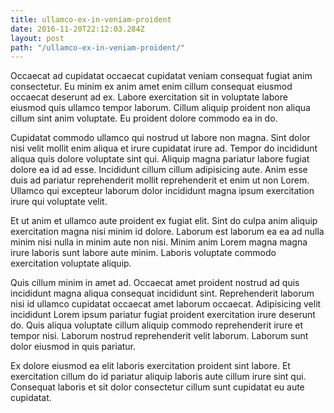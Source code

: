 ```yaml
---
title: ullamco-ex-in-veniam-proident
date: 2016-11-20T22:12:03.284Z
layout: post
path: "/ullamco-ex-in-veniam-proident/"
---
```


Occaecat ad cupidatat occaecat cupidatat veniam consequat fugiat anim consectetur. Eu minim ex anim amet enim cillum consequat eiusmod occaecat deserunt ad ex. Labore exercitation sit in voluptate labore eiusmod quis ullamco tempor laborum. Cillum aliquip proident non aliqua cillum sint anim voluptate. Eu proident dolore commodo ea in do.

Cupidatat commodo ullamco qui nostrud ut labore non magna. Sint dolor nisi velit mollit enim aliqua et irure cupidatat irure ad. Tempor do incididunt aliqua quis dolore voluptate sint qui. Aliquip magna pariatur labore fugiat dolore ea id ad esse. Incididunt cillum cillum adipisicing aute. Anim esse duis ad pariatur reprehenderit mollit reprehenderit et enim ut non Lorem. Ullamco qui excepteur laborum dolor incididunt magna ipsum exercitation irure qui voluptate velit.

Et ut anim et ullamco aute proident ex fugiat elit. Sint do culpa anim aliquip exercitation magna nisi minim id dolore. Laborum est laborum ea ea ad nulla minim nisi nulla in minim aute non nisi. Minim anim Lorem magna magna irure laboris sunt labore aute minim. Laboris voluptate commodo exercitation voluptate aliquip.

Quis cillum minim in amet ad. Occaecat amet proident nostrud ad quis incididunt magna aliqua consequat incididunt sint. Reprehenderit laborum nisi id ullamco cupidatat occaecat amet laborum occaecat. Adipisicing velit incididunt Lorem ipsum pariatur fugiat proident exercitation irure deserunt do. Quis aliqua voluptate cillum aliquip commodo reprehenderit irure et tempor nisi. Laborum nostrud reprehenderit velit laborum. Laborum sunt dolor eiusmod in quis pariatur.

Ex dolore eiusmod ea elit laboris exercitation proident sint labore. Et exercitation cillum do id pariatur aliquip laboris aute cillum irure sint qui. Consequat laboris et sit dolor consectetur cillum sunt cupidatat eu aute cupidatat.